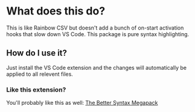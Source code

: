 # What does this do?
This is like Rainbow CSV but doesn't add a bunch of on-start activation hooks that slow down VS Code. This package is pure syntax highlighting.

## How do I use it?
Just install the VS Code extension and the changes will automatically be applied to all relevent files.

### Like this extension?
You'll probably like this as well: [The Better Syntax Megapack](https://marketplace.visualstudio.com/items?itemName=jeff-hykin.better-syntax)
